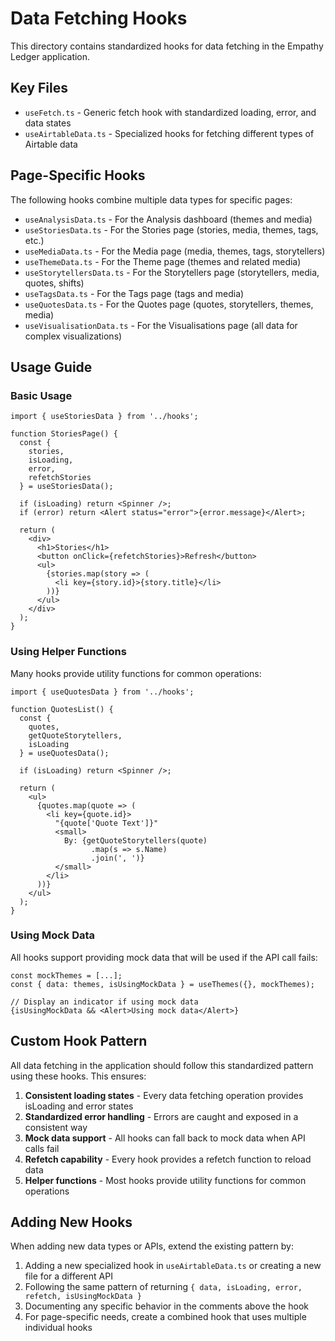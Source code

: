 # Data Fetching Hooks

This directory contains standardized hooks for data fetching in the Empathy Ledger application.

## Key Files

- `useFetch.ts` - Generic fetch hook with standardized loading, error, and data states
- `useAirtableData.ts` - Specialized hooks for fetching different types of Airtable data

## Page-Specific Hooks

The following hooks combine multiple data types for specific pages:

- `useAnalysisData.ts` - For the Analysis dashboard (themes and media)
- `useStoriesData.ts` - For the Stories page (stories, media, themes, tags, etc.)
- `useMediaData.ts` - For the Media page (media, themes, tags, storytellers)
- `useThemeData.ts` - For the Theme page (themes and related media)
- `useStorytellersData.ts` - For the Storytellers page (storytellers, media, quotes, shifts)
- `useTagsData.ts` - For the Tags page (tags and media)
- `useQuotesData.ts` - For the Quotes page (quotes, storytellers, themes, media)
- `useVisualisationData.ts` - For the Visualisations page (all data for complex visualizations)

## Usage Guide

### Basic Usage

```tsx
import { useStoriesData } from '../hooks';

function StoriesPage() {
  const { 
    stories, 
    isLoading, 
    error, 
    refetchStories 
  } = useStoriesData();
  
  if (isLoading) return <Spinner />;
  if (error) return <Alert status="error">{error.message}</Alert>;
  
  return (
    <div>
      <h1>Stories</h1>
      <button onClick={refetchStories}>Refresh</button>
      <ul>
        {stories.map(story => (
          <li key={story.id}>{story.title}</li>
        ))}
      </ul>
    </div>
  );
}
```

### Using Helper Functions

Many hooks provide utility functions for common operations:

```tsx
import { useQuotesData } from '../hooks';

function QuotesList() {
  const { 
    quotes, 
    getQuoteStorytellers,
    isLoading 
  } = useQuotesData();
  
  if (isLoading) return <Spinner />;
  
  return (
    <ul>
      {quotes.map(quote => (
        <li key={quote.id}>
          "{quote['Quote Text']}"
          <small>
            By: {getQuoteStorytellers(quote)
                  .map(s => s.Name)
                  .join(', ')}
          </small>
        </li>
      ))}
    </ul>
  );
}
```

### Using Mock Data

All hooks support providing mock data that will be used if the API call fails:

```tsx
const mockThemes = [...];
const { data: themes, isUsingMockData } = useThemes({}, mockThemes);

// Display an indicator if using mock data
{isUsingMockData && <Alert>Using mock data</Alert>}
```

## Custom Hook Pattern

All data fetching in the application should follow this standardized pattern using these hooks. This ensures:

1. **Consistent loading states** - Every data fetching operation provides isLoading and error states
2. **Standardized error handling** - Errors are caught and exposed in a consistent way
3. **Mock data support** - All hooks can fall back to mock data when API calls fail
4. **Refetch capability** - Every hook provides a refetch function to reload data
5. **Helper functions** - Most hooks provide utility functions for common operations

## Adding New Hooks

When adding new data types or APIs, extend the existing pattern by:

1. Adding a new specialized hook in `useAirtableData.ts` or creating a new file for a different API
2. Following the same pattern of returning `{ data, isLoading, error, refetch, isUsingMockData }`
3. Documenting any specific behavior in the comments above the hook
4. For page-specific needs, create a combined hook that uses multiple individual hooks 